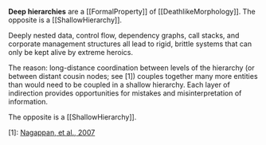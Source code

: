**Deep hierarchies** are a [[FormalProperty]] of [[DeathlikeMorphology]]. The opposite is a [[ShallowHierarchy]].

Deeply nested data, control flow, dependency graphs, call stacks, and corporate management structures all lead to rigid, brittle systems that can only be kept alive by extreme heroics.

The reason: long-distance coordination between levels of the hierarchy (or between distant cousin nodes; see [1]) couples together many more entities than would need to be coupled in a shallow hierarchy. Each layer of indirection provides opportunities for mistakes and misinterpretation of information.

The opposite is a [[ShallowHierarchy]].

[1]: [Nagappan, et al., 2007](https://www.microsoft.com/en-us/research/wp-content/uploads/2016/02/tr-2008-11.pdf)